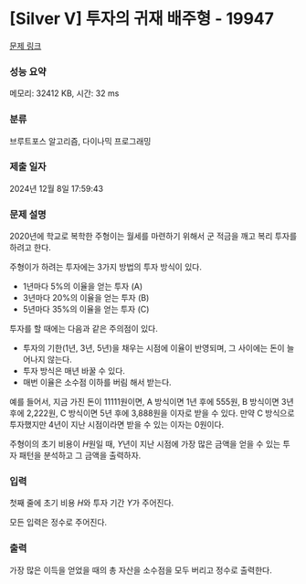 # [Silver V] 투자의 귀재 배주형 - 19947 

[문제 링크](https://www.acmicpc.net/problem/19947) 

### 성능 요약

메모리: 32412 KB, 시간: 32 ms

### 분류

브루트포스 알고리즘, 다이나믹 프로그래밍

### 제출 일자

2024년 12월 8일 17:59:43

### 문제 설명

<p>2020년에 학교로 복학한 주형이는 월세를 마련하기 위해서 군 적금을 깨고 복리 투자를 하려고 한다.</p>

<p>주형이가 하려는 투자에는 3가지 방법의 투자 방식이 있다. </p>

<ul>
	<li>1년마다 5%의 이율을 얻는 투자 (A)</li>
	<li>3년마다 20%의 이율을 얻는 투자 (B)</li>
	<li>5년마다 35%의 이율을 얻는 투자 (C)</li>
</ul>

<p>투자를 할 때에는 다음과 같은 주의점이 있다.</p>

<ul data-indent="0" data-stringify-type="unordered-list">
	<li>투자의 기한(1년, 3년, 5년)을 채우는 시점에 이율이 반영되며, 그 사이에는 돈이 늘어나지 않는다.</li>
	<li>투자 방식은 매년 바꿀 수 있다.</li>
	<li>매번 이율은 소수점 이하를 버림 해서 받는다.</li>
</ul>

<p>예를 들어서, 지금 가진 돈이 11111원이면, A 방식이면 1년 후에 555원, B 방식이면 3년 후에 2,222원, C 방식이면 5년 후에 3,888원을 이자로 받을 수 있다. 만약 C 방식으로 투자했지만 4년이 지난 시점이라면 받을 수 있는 이자는 0원이다.</p>

<p>주형이의 초기 비용이 <i>H</i>원일 때, <em>Y</em>년이 지난 시점에 가장 많은 금액을 얻을 수 있는 투자 패턴을 분석하고 그 금액을 출력하자.</p>

### 입력 

 <p>첫째 줄에 초기 비용 <em>H</em>와 투자 기간 <em>Y</em>가 주어진다.</p>

<p>모든 입력은 정수로 주어진다.</p>

### 출력 

 <p>가장 많은 이득을 얻었을 때의 총 자산을 소수점을 모두 버리고 정수로 출력한다.</p>

